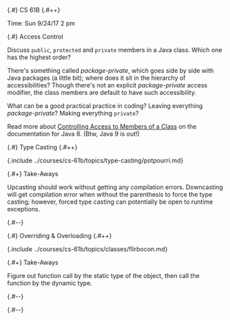 
{.#} CS 61B
{.#++}

Time: Sun 9/24/17 2 pm

{.#} Access Control

Discuss `public`, `protected` and `private` members in a Java class. Which one has the highest order?

There's something called *package-private*, which goes side by side with Java packages (a little bit); where does it sit in the hierarchy of accessibilities? Though there's not an explicit *package-private* access modifier, the class members are default to have such accessibility.

What can be a good practical practice in coding? Leaving everything *package-private*? Making everything `private`?

Read more about [Controlling Access to Members of a Class](https://docs.oracle.com/javase/tutorial/java/javaOO/accesscontrol.html) on the documentation for Java 8. (Btw, Java 9 is out!)

{.#} Type Casting
{.#++}

{.include ../courses/cs-61b/topics/type-casting/potpourri.md}

{.#+} Take-Aways

Upcasting should work without getting any compilation errors. Downcasting will get compilation error when without the parenthesis to force the type casting; however, forced type casting can potentially be open to runtime exceptions.

{.#--}

{.#} Overriding & Overloading
{.#++}

{.include ../courses/cs-61b/topics/classes/flirbocon.md}

{.#+} Take-Aways

Figure out function call by the static type of the object, then call the function by the dynamic type.

{.#--}

{.#--}
